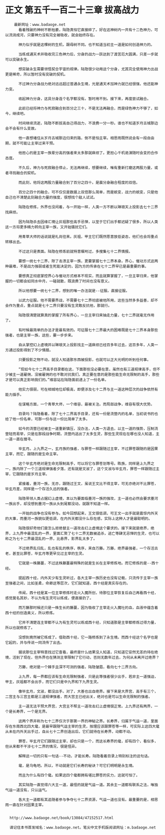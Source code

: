 # 正文 第五千一百二十三章 拔高战力
        最新网址：www.badaoge.net
          看着残破的神树不断枯萎，陆隐真怕它直接碎了。好在这神树内一共有十二色神力，可以流淌成河，只要神力没有完全被吸收，就会始终存在。
      
          神力似乎就是这棵树的生机，跟母树不同。也不知道当初主一道是如何创造神力的。
      
          当练成通天术并吸收完三色神力后，分身的战力一跃达到了渡苦厄大圆满，只差一步就可以突破永生。
      
          想突破永生需要领悟契合宇宙的规律。陆隐很少动用这个分身，尤其完全使用神力出战更是稀奇，所以暂时没有突破的契机。
      
          不过神力分身战力绝对远远超过普通永生境，光是通天术加神力就已经很强，他还能神力变。
      
          收起神力分身，这具分身连个名字都没有。暂时用不到。接下来，再度尝试融合。
      
          此前已经将神力与死寂融合到百分之三十，不是无法再融合，而是绿色神力不够了，如今，继续吧。
      
          时间继续流逝，陆隐不断拔高自己得战力，不浪费一分一秒。谁也不知道岁月古城那边会不会有什么变故。
      
          他一直想堵住从岁月古城那边归来的路，倒不是怕主宰。相思雨既然说会有一段自由期，就不可能让主宰过来干预。
      
          他担心的是主宰一族辈分高的强者来太多那就麻烦了。更担心千机诡演随时会变的合作态度。
      
          不久后，神力与死寂融合停止，无法再继续，想要继续，唯有重新打磨这两股力量，或者寻找融合的契机。
      
          而此刻，他将这两股力量融合到了百分之四十。是晨分身融合程度的双倍。
      
          百分之四十的融合，可不仅仅是数据上双倍那么简单，而是蜕变，战力的蜕变，只是他自己也不清楚此刻融合力量的强度，很想找个敌人试试。
      
          陆隐在修炼，外界也没闲着，与一开始一样，人类一方不断以琳琅天上投影去七十二界找麻烦。
      
          因为陆隐杀去因缘汇境让灰祖那些高手忌惮，以至于它们出手都迟疑了很多，所以人类这一方将更多精力转向主宰一族，又开始骚扰它们。
      
          用青草大师的话说就是礼尚往来。灰祖，甲主它们既然愿意放低姿态，他们也会将重点转移出去。
      
          不过这只是表面。陆隐在修炼前就特意嘱咐过，多搜集七十二界情报。
      
          要想一统七十二界，除了击溃主宰一族，更要掌握七十二界本身。界心，催动方式这两种最难，不是战力强弱或者生死能决定的，因为方的传承在七十二界早已是最重要的事。
      
          要想真正彻底掌控界心与催动方式根本不现实，而且就算掌握了，一旦主宰归来，他掌握的一切都会如同水中月，一碰就散，既浪费了时间也没有意义。
      
          所以他想要一统七十二界，想到的唯一办法就是--征服。直接征服。
      
          以武力征服。他不需要界战，不需要七十二界彻底被他所用，这些当然多多益善，却不会作为重点，重点就是七十二界只要没有生灵敢反抗他，那就行。
      
          陆隐很清楚就算真的掌握了所有界心，一旦主宰归来抽走力量，七十二界就毫无作用了。
      
          有时候最简单的办法才是最有效的。可征服七十二界最大的困难既是七十二界本身那些强者，也是主宰一族，这些，要一步步来。
      
          自从掌控幻上虚境并以琳琅天上投影找主一道麻烦已经百多年过去，这百多年，人类一方通过投影得到了不少情报。
      
          只要投影之物不动，就没人知道那东西被投影，也就可以正大光明的听到任何事。
      
          “现如今七十二界高手目录都在这，下面那些没必要在意，虽然也有三道规律高手，但不少被主一道雇佣，没被雇佣的也不敢对抗我们，真正要在意的是那些能生命无限制的高手，那些才是可以真正影响我们的。”维容站在陆隐面前递上了一份名单。
      
          他实力很弱，可在相城地位却极高，即便涉及七十二界与主一道这种层次的战争依然有能力插手。
      
          在谋略方面，一个青草大师，一个维容，最被关注。而局部战争，维容有很大优势。
      
          目录吗？陆隐看着，除了七十二界高手目录，还有一份是流营内的名单，当初说书的也给了他一份名单，可那一份与这一份比简单了太多。
      
          如今的流营已经被主一道重新镇压，没办法，人类一方退去，以主一道的强势，压制流营轻而易举，只是在那段战争时期，流营内逃出了太多生灵，那些生灵现在在哪也没人知道，主一道一直在搜寻。
      
          毕玄月。上九界之一，玄月族的强者，与罪苍一样跟随过主宰，不过罪苍跟随的是因果主宰，而它，跟随的是生命主宰。
      
          这个毕玄月绝对是生命无限制高手，可以将它与罪苍划等号。昳族，同样是上九界之一，族内除了一个三道规律强者夕落，还有就是文淑了，这个文淑与毕玄月，罪苍一样跟随过主宰，它跟随的是岁月主宰。
      
          紧接着，墨河一族，无亦，跟随过王文，虽说王文比不得主宰，可无亦绝对不比罪苍，毕玄月差，同样是一个存活久远的强者。
      
          陆隐带领人类占据幻上虚境，本以为要面临墨河一族的强攻，主一道也必然会要求墨河一族出手，却没想到墨河一族从头到尾都没动，就跟不知道一样。
      
          一开始的战争也没有参与。如今回想起来，王文很低调，可王文一出手就是震惊内外天的大事，而墨河一族貌似更低调，在内外天都没什么存在感，实际上这种人才是最聪明的。
      
          陆隐很好奇他们是怎么拒绝替主一道攻击幻上虚境这个要求的。接下来就是绝界，绝界，上九界中最混乱的一界，里面汇聚了七十二界无数被追杀，逃亡等肆无忌惮的生灵，也可以称之为七十二界最混乱的一界，比悬界，影界乱太多了。
      
          不过绝界乱归乱，乱也有乱的秩序，秩序，来自万藤。万藤，绝界最强者，一个存活古老，甚至比罪苍，毕玄月等更早见过主宰的生灵。
      
          它就是一株藤蔓，不过这株藤蔓最特殊的就是生长在主宰修炼地。而它修炼的是--西十经。
      
          提起西十经，内外天少有生灵听过，各大主宰一族历史也没有记载，只流传于主宰一族至强者之间，比如圣柔，命卿这等层次，它们就知道，西十经是真实存在的。
      
          传闻，西十经是某一位主宰修炼时走火入魔所创，待那位主宰恢复后自己再看西十经，感觉莫名其妙，不认为有生灵可以练成，便直接扔了。
      
          而万藤那时候还只是一株生长的藤蔓，因为吸收了主宰走火入魔吐的血，血液中蕴含着西十经的创造奥义，所以修炼。
      
          它并不清楚连主宰都不认为有生灵可以练成西十经，只知道那是主宰都修炼过得力量，所以也就修炼了。
      
          没想到竟然被它练成了。借助西十经，它一路修炼到了永生境。而西十经这个名字也是它起的，并与传说一同流传了出去。
      
          据说那位主宰特意找过它查看，最终是什么结果没人知道，只知道它安然无恙的待在绝境，活到了现在，但外界也在猜测主宰限制了它行动，否则无数年过去，为何从未离开过绝界？
      
          万藤，绝对是一个棘手且深不可测的强者。陆隐皱眉，看向七十二界方向。
      
          上九界，每一界都应该有生命无限制强者，只是此等强者很少出手，若非主一道强迫，甲主，灰祖都不会出手，而它们只是中九界和下九界生灵。
      
          像毕玄月，文淑，都没出手。对了，大善也出自绝界。接下来是大界宫，高手有三个，二宫主与三宫主都是三道规律强者，而大宫主已经出关，绝对也是可以生命无限制的强者。
      
          主一道无法干预大界宫，大宫主不帮主一道攻击幻上虚境很正常。上九界还有两界，一个是长寿界，一个是无界。
      
          这两个界并称为七十二界仅次于那第一界的神秘之界。长寿界，归属于气运一道，里面存在东南西北四大鼋，是最早跟随气运主宰的生灵，按理应该跟罪苍等一样，可实际上这四大鼋从未在内外天出手过，自从七十二界创造出后，它们就待在长寿界，动都不动。
      
          罪苍，毕玄月它们跟随过主宰，却也只是一个，而这长寿界的鼋，却有四个，看似多，但从来都不干涉七十二界的情况，很是怪异。
      
          解释这一切的只有一句话--不动，才能长寿。陆隐看着目录上特别标注的这句话。
      
          鼋，是乌龟吧。所以，不动就是它们长寿的秘诀？可它们明明是永生境。
      
          而且为什么有四个鼋。如果这四个鼋都拥有堪比罪苍的实力，这就可怕了。
      
          其实陆隐一直觉得六大主一道，最怪的就是气运一道。其余主一道都有联系之法，唯独气运一道没有，只认运气。
      
          各大主一道都有其追随者参与争夺七十二界资源，气运一道也没有。最重要的是，相思雨一直在针对因果主宰。
      
      
      http://www.badaoge.net/book/13084/47152517.html
      
      请记住本书首发域名：www.badaoge.net。笔尖中文手机版阅读网址：m.badaoge.net